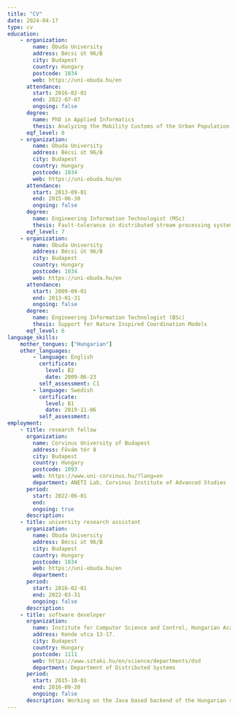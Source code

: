 ```yaml
---
title: "CV"
date: 2024-04-17
type: cv
education:
    - organization:
        name: Óbuda University
        address: Bécsi út 96/B
        city: Budapest
        country: Hungary
        postcode: 1034
        web: https://uni-obuda.hu/en
      attendance:
        start: 2016-02-01
        end: 2022-07-07
        ongoing: false
      degree: 
        name: PhD in Applied Informatics
        thesis: Analyzing the Mobility Customs of the Urban Population Using Mobile Network Data
      eqf_level: 8
    - organization:
        name: Óbuda University
        address: Bécsi út 96/B
        city: Budapest
        country: Hungary
        postcode: 1034
        web: https://uni-obuda.hu/en
      attendance:
        start: 2013-09-01
        end: 2015-06-30
        ongoing: false
      degree: 
        name: Engineering Information Technologist (MSc)
        thesis: Fault-tolerance in distributed stream processing systems
      eqf_level: 7
    - organization:
        name: Óbuda University
        address: Bécsi út 96/B
        city: Budapest
        country: Hungary
        postcode: 1034
        web: https://uni-obuda.hu/en
      attendance:
        start: 2009-09-01
        end: 2013-01-31
        ongoing: false
      degree: 
        name: Engineering Information Technologist (BSc)
        thesis: Support for Nature Inspired Coordination Models
      eqf_level: 6
language_skills:
    mother_tongues: ["Hungarian"]
    other_languages:
        - language: English
          certificate:
            level: B2
            date: 2009-06-23
          self_assessment: C1
        - language: Swedish
          certificate:
            level: B1
            date: 2019-11-06
          self_assessment:
employment:
    - title: research fellow
      organization:
        name: Corvinus University of Budapest
        address: Fővám tér 8
        city: Budapest
        country: Hungary
        postcode: 1093
        web: https://www.uni-corvinus.hu/?lang=en
        department: ANETI Lab, Corvinus Institute of Advanced Studies
      period:
        start: 2022-06-01
        end:
        ongoing: true
      description: 
    - title: university research assistant
      organization:
        name: Óbuda University
        address: Bécsi út 96/B
        city: Budapest
        country: Hungary
        postcode: 1034
        web: https://uni-obuda.hu/en
        department:
      period:
        start: 2016-02-01
        end: 2022-03-31
        ongoing: false
      description: 
    - title: software developer
      organization:
        name: Institute for Computer Science and Control, Hungarian Academy of Sciences (MTA SZTAKI)
        address: Kende utca 13-17.
        city: Budapest
        country: Hungary
        postcode: 1111
        web: https://www.sztaki.hu/en/science/departments/dsd
        department: Department of Distributed Systems
      period:
        start: 2015-10-01
        end: 2016-09-30
        ongoing: false
      description: Working on the Java based backend of the Hungarian scientific publication database (MTMT2)
---
```

